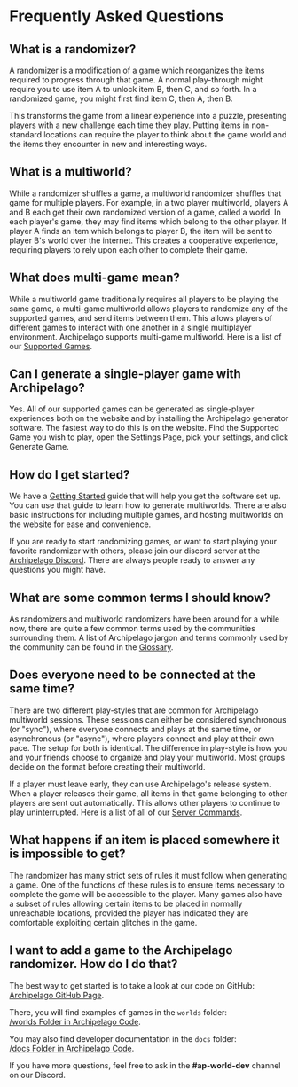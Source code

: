 # Frequently Asked Questions

## What is a randomizer?

A randomizer is a modification of a game which reorganizes the items required to progress through that game. A
normal play-through might require you to use item A to unlock item B, then C, and so forth. In a randomized
game, you might first find item C, then A, then B.

This transforms the game from a linear experience into a puzzle, presenting players with a new challenge each time they
play. Putting items in non-standard locations can require the player to think about the game world and the items they
encounter in new and interesting ways.

## What is a multiworld?

While a randomizer shuffles a game, a multiworld randomizer shuffles that game for multiple players. For example, in a
two player multiworld, players A and B each get their own randomized version of a game, called a world. In each
player's game, they may find items which belong to the other player. If player A finds an item which belongs to
player B, the item will be sent to player B's world over the internet. This creates a cooperative experience, requiring
players to rely upon each other to complete their game.

## What does multi-game mean?

While a multiworld game traditionally requires all players to be playing the same game, a multi-game multiworld allows
players to randomize any of the supported games, and send items between them. This allows players of different
games to interact with one another in a single multiplayer environment.  Archipelago supports multi-game multiworld.
Here is a list of our [Supported Games](https://archipelago.gg/games).

## Can I generate a single-player game with Archipelago?

Yes. All of our supported games can be generated as single-player experiences both on the website and by installing 
the Archipelago generator software. The fastest way to do this is on the website. Find the Supported Game you wish to
play, open the Settings Page, pick your settings, and click Generate Game.

## How do I get started?

We have a [Getting Started](https://archipelago.gg/tutorial/Archipelago/setup/en) guide that will help you get the
software set up. You can use that guide to learn how to generate multiworlds. There are also basic instructions for
including multiple games, and hosting multiworlds on the website for ease and convenience.

If you are ready to start randomizing games, or want to start playing your favorite randomizer with others, please join
our discord server at the [Archipelago Discord](https://discord.gg/8Z65BR2). There are always people ready to answer
any questions you might have.

## What are some common terms I should know?

As randomizers and multiworld randomizers have been around for a while now, there are quite a few common terms used
by the communities surrounding them. A list of Archipelago jargon and terms commonly used by the community can be
found in the [Glossary](/glossary/en).

## Does everyone need to be connected at the same time?

There are two different play-styles that are common for Archipelago multiworld sessions. These sessions can either
be considered synchronous (or "sync"), where everyone connects and plays at the same time, or asynchronous (or "async"),
where players connect and play at their own pace. The setup for both is identical. The difference in play-style is how
you and your friends choose to organize and play your multiworld. Most groups decide on the format before creating
their multiworld.

If a player must leave early, they can use Archipelago's release system. When a player releases their game, all items
in that game belonging to other players are sent out automatically. This allows other players to continue to play
uninterrupted. Here is a list of all of our [Server Commands](https://archipelago.gg/tutorial/Archipelago/commands/en).

## What happens if an item is placed somewhere it is impossible to get?

The randomizer has many strict sets of rules it must follow when generating a game. One of the functions of these rules
is to ensure items necessary to complete the game will be accessible to the player. Many games also have a subset of
rules allowing certain items to be placed in normally unreachable locations, provided the player has indicated they are
comfortable exploiting certain glitches in the game.

## I want to add a game to the Archipelago randomizer. How do I do that?

The best way to get started is to take a look at our code on GitHub:  
[Archipelago GitHub Page](https://github.com/ArchipelagoMW/Archipelago).

There, you will find examples of games in the `worlds` folder:  
[/worlds Folder in Archipelago Code](https://github.com/ArchipelagoMW/Archipelago/tree/main/worlds).

You may also find developer documentation in the `docs` folder:  
[/docs Folder in Archipelago Code](https://github.com/ArchipelagoMW/Archipelago/tree/main/docs).

If you have more questions, feel free to ask in the **#ap-world-dev** channel on our Discord.
